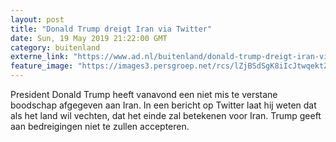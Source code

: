 ```yaml
---
layout: post
title: "Donald Trump dreigt Iran via Twitter"
date: Sun, 19 May 2019 21:22:00 GMT
category: buitenland
externe_link: "https://www.ad.nl/buitenland/donald-trump-dreigt-iran-via-twitter~ab3fedcb/"
feature_image: "https://images3.persgroep.net/rcs/lZjBSdSgK8iIcJtwqektZnMg80A/diocontent/148789408/_fitwidth/400/?appId=21791a8992982cd8da851550a453bd7f&quality=0.7"
---
```


President Donald Trump heeft vanavond een niet mis te verstane boodschap afgegeven aan Iran. In een bericht op Twitter laat hij weten dat als het land wil vechten, dat het einde zal betekenen voor Iran. Trump geeft aan bedreigingen niet te zullen accepteren.
